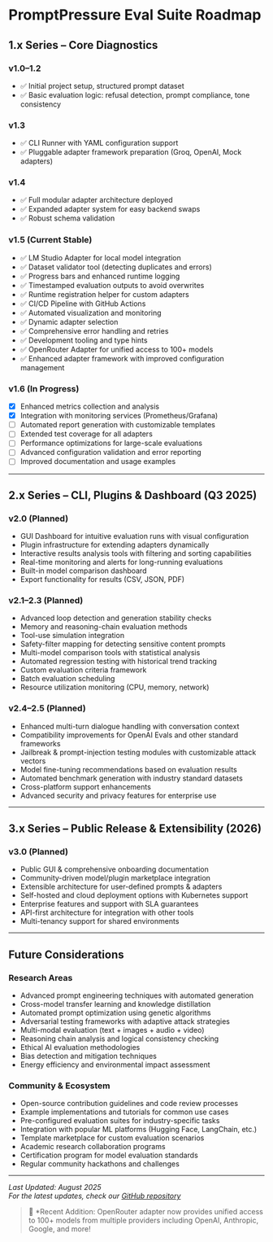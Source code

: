 # PromptPressure Eval Suite Roadmap

## 1.x Series – Core Diagnostics

### v1.0–1.2
- ✅ Initial project setup, structured prompt dataset
- ✅ Basic evaluation logic: refusal detection, prompt compliance, tone consistency

### v1.3
- ✅ CLI Runner with YAML configuration support
- ✅ Pluggable adapter framework preparation (Groq, OpenAI, Mock adapters)

### v1.4
- ✅ Full modular adapter architecture deployed
- ✅ Expanded adapter system for easy backend swaps
- ✅ Robust schema validation

### v1.5 (Current Stable)
- ✅ LM Studio Adapter for local model integration
- ✅ Dataset validator tool (detecting duplicates and errors)
- ✅ Progress bars and enhanced runtime logging
- ✅ Timestamped evaluation outputs to avoid overwrites
- ✅ Runtime registration helper for custom adapters
- ✅ CI/CD Pipeline with GitHub Actions
- ✅ Automated visualization and monitoring
- ✅ Dynamic adapter selection
- ✅ Comprehensive error handling and retries
- ✅ Development tooling and type hints
- ✅ OpenRouter Adapter for unified access to 100+ models
- ✅ Enhanced adapter framework with improved configuration management

### v1.6 (In Progress)
- [x] Enhanced metrics collection and analysis
- [x] Integration with monitoring services (Prometheus/Grafana)
- [ ] Automated report generation with customizable templates
- [ ] Extended test coverage for all adapters
- [ ] Performance optimizations for large-scale evaluations
- [ ] Advanced configuration validation and error reporting
- [ ] Improved documentation and usage examples

---

## 2.x Series – CLI, Plugins & Dashboard (Q3 2025)

### v2.0 (Planned)
- GUI Dashboard for intuitive evaluation runs with visual configuration
- Plugin infrastructure for extending adapters dynamically
- Interactive results analysis tools with filtering and sorting capabilities
- Real-time monitoring and alerts for long-running evaluations
- Built-in model comparison dashboard
- Export functionality for results (CSV, JSON, PDF)

### v2.1–2.3 (Planned)
- Advanced loop detection and generation stability checks
- Memory and reasoning-chain evaluation methods
- Tool-use simulation integration
- Safety-filter mapping for detecting sensitive content prompts
- Multi-model comparison tools with statistical analysis
- Automated regression testing with historical trend tracking
- Custom evaluation criteria framework
- Batch evaluation scheduling
- Resource utilization monitoring (CPU, memory, network)

### v2.4–2.5 (Planned)
- Enhanced multi-turn dialogue handling with conversation context
- Compatibility improvements for OpenAI Evals and other standard frameworks
- Jailbreak & prompt-injection testing modules with customizable attack vectors
- Model fine-tuning recommendations based on evaluation results
- Automated benchmark generation with industry standard datasets
- Cross-platform support enhancements
- Advanced security and privacy features for enterprise use

---

## 3.x Series – Public Release & Extensibility (2026)

### v3.0 (Planned)
- Public GUI & comprehensive onboarding documentation
- Community-driven model/plugin marketplace integration
- Extensible architecture for user-defined prompts & adapters
- Self-hosted and cloud deployment options with Kubernetes support
- Enterprise features and support with SLA guarantees
- API-first architecture for integration with other tools
- Multi-tenancy support for shared environments

---

## Future Considerations

### Research Areas
- Advanced prompt engineering techniques with automated generation
- Cross-model transfer learning and knowledge distillation
- Automated prompt optimization using genetic algorithms
- Adversarial testing frameworks with adaptive attack strategies
- Multi-modal evaluation (text + images + audio + video)
- Reasoning chain analysis and logical consistency checking
- Ethical AI evaluation methodologies
- Bias detection and mitigation techniques
- Energy efficiency and environmental impact assessment

### Community & Ecosystem
- Open-source contribution guidelines and code review processes
- Example implementations and tutorials for common use cases
- Pre-configured evaluation suites for industry-specific tasks
- Integration with popular ML platforms (Hugging Face, LangChain, etc.)
- Template marketplace for custom evaluation scenarios
- Academic research collaboration programs
- Certification program for model evaluation standards
- Regular community hackathons and challenges

---

*Last Updated: August 2025*  
*For the latest updates, check our [GitHub repository](https://github.com/StressTestor/PromptPressure)*

> 🚀 *Recent Addition: OpenRouter adapter now provides unified access to 100+ models from multiple providers including OpenAI, Anthropic, Google, and more!

